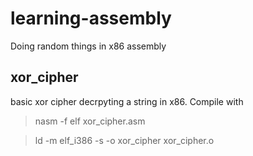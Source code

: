 # learning-assembly
Doing random things in x86 assembly

## xor_cipher
basic xor cipher decrpyting a string in x86. Compile with 
> nasm -f elf xor_cipher.asm

> ld -m elf_i386 -s -o xor_cipher xor_cipher.o
